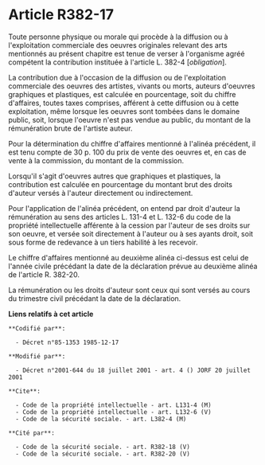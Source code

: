 # Article R382-17

Toute personne physique ou morale qui procède à la diffusion ou à l'exploitation commerciale des oeuvres originales relevant
des arts mentionnés au présent chapitre est tenue de verser à l'organisme agréé compétent la contribution instituée à
l'article L. 382-4 [*obligation*]. 

La contribution due à l'occasion de la diffusion ou de l'exploitation commerciale des oeuvres des artistes, vivants ou morts,
auteurs d'oeuvres graphiques et plastiques, est calculée en pourcentage, soit du chiffre d'affaires, toutes taxes comprises,
afférent à cette diffusion ou à cette exploitation, même lorsque les oeuvres sont tombées dans le domaine public, soit,
lorsque l'oeuvre n'est pas vendue au public, du montant de la rémunération brute de l'artiste auteur. 

Pour la détermination du chiffre d'affaires mentionné à l'alinéa précédent, il est tenu compte de 30 p. 100 du prix de vente
des oeuvres et, en cas de vente à la commission, du montant de la commission. 

Lorsqu'il s'agit d'oeuvres autres que graphiques et plastiques, la contribution est calculée en pourcentage du montant brut
des droits d'auteur versés à l'auteur directement ou indirectement. 

Pour l'application de l'alinéa précédent, on entend par droit d'auteur la rémunération au sens des articles L. 131-4 et L.
132-6 du code de la propriété intellectuelle afférente à la cession par l'auteur de ses droits sur son oeuvre, et versée soit
directement à l'auteur ou à ses ayants droit, soit sous forme de redevance à un tiers habilité à les recevoir. 

Le chiffre d'affaires mentionné au deuxième alinéa ci-dessus est celui de l'année civile précédant la date de la déclaration
prévue au deuxième alinéa de l'article R. 382-20. 

La rémunération ou les droits d'auteur sont ceux qui sont versés au cours du trimestre civil précédant la date de la
déclaration.

**Liens relatifs à cet article**

	**Codifié par**:

	  - Décret n°85-1353 1985-12-17

	**Modifié par**:

	  - Décret n°2001-644 du 18 juillet 2001 - art. 4 () JORF 20 juillet 2001

	**Cite**:

	  - Code de la propriété intellectuelle - art. L131-4 (M)
	  - Code de la propriété intellectuelle - art. L132-6 (V)
	  - Code de la sécurité sociale. - art. L382-4 (M)

	**Cité par**:

	  - Code de la sécurité sociale. - art. R382-18 (V)
	  - Code de la sécurité sociale. - art. R382-20 (V)
